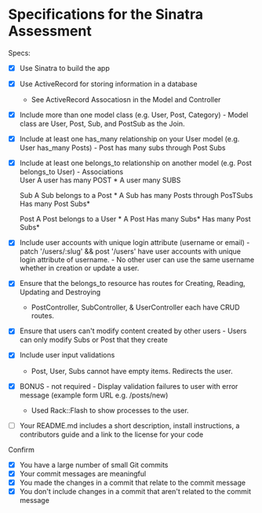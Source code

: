 # Specifications for the Sinatra Assessment

Specs:
- [x] Use Sinatra to build the app
- [x] Use ActiveRecord for storing information in a database
    - See ActiveRecord Assocatiosn in the Model and Controller 
- [x] Include more than one model class (e.g. User, Post, Category)
       -  Model class are User, Post, Sub, and PostSub as the Join.
- [x] Include at least one has_many relationship on your User model (e.g. User has_many Posts)
        - Post has many subs through Post Subs

- [x] Include at least one belongs_to relationship on another model (e.g. Post belongs_to User)
      - 
    Associations  
    User 
     A user has many POST *
     A user many SUBS 

    Sub
    A Sub belongs to a Post *
    A Sub has many Posts through PosTSubs 
      Has many Post Subs*

    Post 
    A Post belongs to a User *
    A Post Has many Subs*
    Has many Post Subs*


- [x] Include user accounts with unique login attribute (username or email)
      - patch '/users/:slug' && post '/users' have user accounts with unique login attribute of username.
      - No other user can use the same username whether in creation or update a user.
- [x] Ensure that the belongs_to resource has routes for Creating, Reading, Updating and Destroying
    - PostController, SubController, & UserController each have CRUD routes. 
- [x] Ensure that users can't modify content created by other users
         - Users can only modify Subs or Post that they create 
- [x] Include user input validations
    - Post, User, Subs cannot have empty items. Redirects the user.
- [x] BONUS - not required - Display validation failures to user with error message (example form URL e.g. /posts/new)
     - Used Rack::Flash to show processes to the user.
- [ ] Your README.md includes a short description, install instructions, a contributors guide and a link to the license for your code

Confirm
- [x] You have a large number of small Git commits
- [x] Your commit messages are meaningful
- [x] You made the changes in a commit that relate to the commit message
- [x] You don't include changes in a commit that aren't related to the commit message